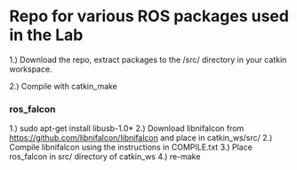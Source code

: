 # Repo for various ROS packages used in the Lab

1.) Download the repo, extract packages to the /src/ directory in your catkin workspace.

2.) Compile with catkin_make

### ros_falcon
1.) sudo apt-get install libusb-1.0*
2.) Download libnifalcon from https://github.com/libnifalcon/libnifalcon and place in catkin_ws/src/
2.) Compile libnifalcon using the instructions in COMPILE.txt
3.) Place ros_falcon in src/ directory of catkin_ws
4.) re-make
